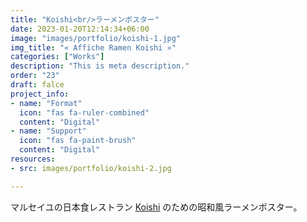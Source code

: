 ```yaml
---
title: "Koishi<br/>ラーメンポスター"
date: 2023-01-20T12:14:34+06:00
image: "images/portfolio/koishi-1.jpg"
img_title: "« Affiche Ramen Koishi »"
categories: ["Works"]
description: "This is meta description."
order: "23"
draft: falce
project_info:
- name: "Format"
  icon: "fas fa-ruler-combined"
  content: "Digital"
- name: "Support"
  icon: "fas fa-paint-brush"
  content: "Digital"
resources:
- src: images/portfolio/koishi-2.jpg

---
```

マルセイユの日本食レストラン [Koishi](https://www.facebook.com/people/Ko-ishi/100054103395859/) のための昭和風ラーメンポスター。